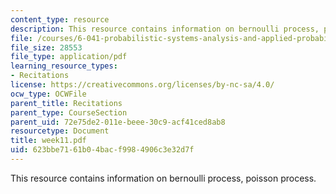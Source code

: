 ```yaml
---
content_type: resource
description: This resource contains information on bernoulli process, poisson process.
file: /courses/6-041-probabilistic-systems-analysis-and-applied-probability-spring-2006/623bbe7161b04bacf9984906c3e32d7f_week11.pdf
file_size: 28553
file_type: application/pdf
learning_resource_types:
- Recitations
license: https://creativecommons.org/licenses/by-nc-sa/4.0/
ocw_type: OCWFile
parent_title: Recitations
parent_type: CourseSection
parent_uid: 72e75de2-011e-beee-30c9-acf41ced8ab8
resourcetype: Document
title: week11.pdf
uid: 623bbe71-61b0-4bac-f998-4906c3e32d7f
---
```

This resource contains information on bernoulli process, poisson process.